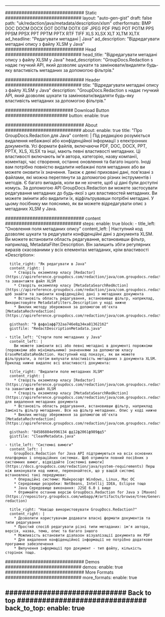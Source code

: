 
---
############################# Static ############################
layout: "auto-gen-gist" 
draft: false
path: "uk/redaction/java/metadata/description/xlsm"
otherformats: BMP DOC DOCM DOCX DOT DOTM DOTX GIF JPEG PDF PNG POT POTM PPS PPSM PPSX PPT PPTM PPTX RTF TIFF XLS XLSX XLT XLTM XLTX  
ad_headline: "Редагувати метадані | Java"
ad_description: "Відредагувати метадані опису з файлу XLSM у Java"
############################# Head ############################
head_title: "Відредагувати метадані опису з файлу XLSM у Java"
head_description: "GroupDocs.Redaction s надає гнучкий API, який дозволяє шукати та замінювати/видаляти будь-яку властивість метаданих за допомогою фільтрів."

############################# Header ############################
title: "Відредагувати метадані опису з файлу XLSM у Java"
description: "GroupDocs.Redaction s надає гнучкий API, який дозволяє шукати та замінювати/видаляти будь-яку властивість метаданих за допомогою фільтрів."

######################### Download Button #######################
button:
    enable: true

############################# About ############################
about:
    enable: true
    title: "Про GroupDocs.Redaction для Java"
    content: |
        Під редакцією розуміється видалення небажаної або конфіденційної інформації з електронних документів. Усі формати файлів, включаючи PDF, DOC, DOCX, PPT, PPTX, XLS, XLSX та інші, мають певні властивості метаданих. Ці властивості включають ім'я автора, категорію, назву компанії, коментарі, час створення, останнє оновлення та багато іншого. Іноді вам потрібно повністю видалити небажані поля метаданих або ви можете оновити їх значення. Також є деякі приховані дані, пов'язані з файлами, які можна переглянути за допомогою різних інструментів і методів. Є багато випадків, коли ви не хочете, щоб ці дані були доступні комусь. За допомогою API GroupDocs.Redaction ви можете застосувати редагування метаданих до будь-якої з цих властивостей метаданих. Ви можете змінити або видалити їх, відфільтрувавши потрібні метадані. У цьому посібнику ми пояснимо, як ви можете відредагувати опис з метаданих XLSM у Java.

############################# content ############################
steps:
    enable: true
    block:
    - title_left: "Оновлення поля метаданих опису"
      content_left: |
        Наступний код дозволяє шукати та редагувати конфіденційні дані з документа XLSM. Ви можете встановити область редагування, встановивши фільтр, наприклад, MetadataFilter.Description. Він залишить збіги регулярних виразів скасованими у всіх елементах метаданих, крім властивості «Description»: 

      title_right: "Як редагувати в Java"
      content_right: |
        * Створіть екземпляр класу [Redactor](https://apireference.groupdocs.com/redaction/java/com.groupdocs.redaction/Redactor) та завантажте файл XLSM
        * Створіть екземпляр класу [MetadataSearchRedAction](https://apireference.groupdocs.com/redaction/java/com.groupdocs.redaction.redactions/MetadataSearchRedaction), щоб знайти та замінити конфіденційні дані з метаданих документа
        * Встановіть область редагування, встановивши фільтр, наприклад, Використовуйте MetadataFilters.Description у коді нижче
        * Виклик методу збереження за допомогою об'єкта [MetadataRechredaction](https://apireference.groupdocs.com/redaction/java/com.groupdocs.redaction.redactions/MetadataSearchRedaction) 

      gisthash: "9 фафа1афф732аа746е8д34ка813621б2"
      gistfile: "RedactDescriptionMetadata.java"
      
    - title_left: "Стерти поле метаданих у Java"
      content_left: |
        Ви можете замінити всі або певні метадані в документі порожніми (порожніми або мінімальними) значеннями за допомогою класу EraseMetaDataRedAction. Наступний код показує, як ви можете фільтрувати, а потім вилучати властивість метаданих з документа XLSM. Приклад нижче видаляє всі властивості документа: 
        
      title_right: "Видалити поле метаданих XLSM"
      content_right: |
        * Створіть екземпляр класу [Redactor](https://apireference.groupdocs.com/redaction/java/com.groupdocs.redaction/Redactor) та завантажте файл XLSM
        * Створіть екземпляр класу [MetadataSearchRedAction](https://apireference.groupdocs.com/redaction/java/com.groupdocs.redaction.redactions/MetadataSearchRedaction) для видалення метаданих документа
        * Встановіть область редагування, встановивши фільтр, наприклад Замініть фільтр метаданих. Все на фільтр метаданих. Опис у коді нижче
        * Виклик методу збереження за допомогою об'єкта [MetadataRechredaction](https://apireference.groupdocs.com/redaction/java/com.groupdocs.redaction.redactions/MetadataSearchRedaction) 
        
      gisthash: "84586804е996134 фд12ф2061ф989фд5"
      gistfile: "CleanMetadata.java"

    - title_left: "Системні вимоги"
      content_left: |
        GroupDocs.Redaction for Java API підтримуються на всіх основних платформах і операційних системах. Щоб отримати повний посібник з системних вимог, відвідайте [системні вимоги](https://docs.groupdocs.com/redaction/java/system-requirements) Перш ніж виконувати код нижче, переконайтеся, що у вашій системі встановлені такі передумови:
        * Операційні системи: Майкрософт Windows, Linux, Mac ОС
        * Середовище розробки: NetBeans, Intellij IDEA, Eclipse тощо
        * Java Середовище виконання: J2SE 6.0 і вище
        * Отримайте останню версію GroupDocs.Redaction for Java з [Maven](https://repository.groupdocs.com/webapp/#/artifacts/browse/tree/General/repo/com/groupdocs/groupdocs-redaction)
        
      title_right: "Навіщо використовувати GroupDocs.Redaction?"
      content_right: |
        * Дозволити користувачам додавати власні формати документів та типи редагування
        * Простий спосіб редагувати різні типи метаданих: ім'я автора, версія, назва, тема, опис та багато іншого
        * Можливість встановити діапазон візуалізації документа як PDF
        * Для видалення конфіденційної інформації не потрібно додаткове програмне забезпечення
        * Вилучення інформації про документ - тип файлу, кількість сторінок тощо.
        

############################# Demos ############################
demos:
    enable: true
############################# More Formats ############################
more_formats:
    enable: true

############################# Back to top ###############################
back_to_top:
    enable: true
---